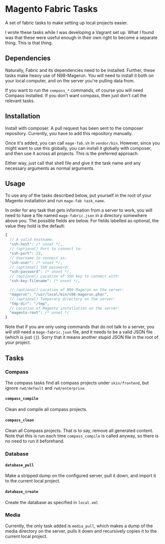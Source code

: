 

# Magento Fabric Tasks

A set of fabric tasks to make setting up local projects easier.

I wrote these tasks while I was developing a Vagrant set up. What I
found was that these were useful enough in their own right to become a
separate thing. This is that thing.


## Dependencies

Naturally, Fabric and its dependencies need to be installed. Further,
these tasks make heavy use of N98-Magerun. You will need to install it
both on your local computer, and on the server you're pulling data from.

If you want to run the `compass_*` commands, of course you will need
Compass installed. If you don't want compass, then just don't call the
relevant tasks.


## Installation

Install with composer. A pull request has been sent to the composer
repository. Currently, you have to add this repository manually.

Once it's added, you can call `mage-fab.sh` in `vendor/bin`. However,
since you might want to use this globally, you can install it
globally with composer, and then use it across all projects. This is
the preferred approach.

Either way, just call that shell file and give it the task name and
any necessary arguments as normal arguments.


## Usage

To use any of the tasks described below, put yourself in the root of
your Magento installation and run `mage-fab task_name`.

In order for any task that gets information from a server to work,
you will need to have a file named `mage-fabric.json` in a directory
somewhere above you. The possible fields are below. For fields labelled
as optional, the value they hold is the default:

```javascript
{
  // A valid hostname:
  "ssh-host": /* unset */,
  // (optional) Port to connect to:
  "ssh-port": 22,
  // Username to connect as:
  "ssh-user": /* unset */,
  // (optional) SSH password:
  "ssh-password": /* unset */,
  // (optional) Location of SSH key to connect with:
  "ssh-key-filename": /* unset */,

  // (optional) Location of N98-Magerun on the server:
  "magerun": "/usr/local/bin/n98-magerun.phar",
  // (optional) Temporary directory on the server:
  "tmp-dir": "/tmp",
  // Location of Magento installation on the server:
  "magento-root": /* unset */
}
```

Note that if you are only using commands that do not talk to a server,
you will still need a `mage-fabric.json` file, and it needs to be a
valid JSON file (which is just `{}`). Sorry that it means another
stupid JSON file in the root of your project.


## Tasks

### Compass

The compass tasks find all compass projects under `skin/frontend`, but
ignore `rwd/default` and `rwd/enterprise`.


#### `compass_compile`

Clean and compile all compass projects.


#### `compass_clean`

Clean all Compass projects. That is to say, remove all generated
content. Note that this is run each time `compass_compile` is
called anyway, so there is no need to run it beforehand.


### Database

#### `database_pull`

Make a stripped dump on the configured server, pull it down, and
import it to the current local project.

#### `database_create`

Create the database as specified in `local.xml`


### Media

Currently, the only task added is `media_pull`, which makes a dump of
the media directory on the server, pulls it down and recursively copies
it to the current local project.

